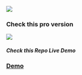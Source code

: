 <a href="https://wrappixel.com"><img src="https://wrappixel.com/wp-content/uploads/2017/03/wp-updated-logo.jpg" /></a><br/>
<h3>Check this pro version</h3>
<a href="https://wrappixel.com/templates/niceadmin/"><img src="https://wrappixel.com/demos/admin-templates/nice-admin/landingpage/assets/images/db.jpg"/></a>
<h5>Check this Repo Live Demo</h5>
<a href="https://wrappixel.com/demos/free-admin-templates/nice-admin-lite/landingpage/"><h3>Demo</h3></a>
